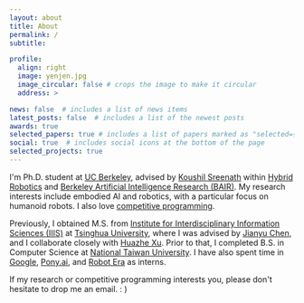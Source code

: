```yaml
---
layout: about
title: About
permalink: /
subtitle:

profile:
  align: right
  image: yenjen.jpg
  image_circular: false # crops the image to make it circular
  address: >

news: false  # includes a list of news items
latest_posts: false  # includes a list of the newest posts
awards: true
selected_papers: true # includes a list of papers marked as "selected={true}"
social: true  # includes social icons at the bottom of the page
selected_projects: true
---
```


I'm Ph.D. student at [UC Berkeley](https://www.berkeley.edu), advised by [Koushil Sreenath](https://me.berkeley.edu/people/koushil-sreenath/) within [Hybrid Robotics](http://hybrid-robotics.berkeley.edu) and [Berkeley Artificial Intelligence Research (BAIR)](https://bair.berkeley.edu). My research interests include embodied AI and robotics, with a particular focus on humanoid robots. I also love [competitive programming](https://en.wikipedia.org/wiki/Competitive_programming).

Previously, I obtained M.S. from [Institute for Interdisciplinary Information Sciences (IIIS)](https://iiis.tsinghua.edu.cn/en/) at [Tsinghua University](https://www.tsinghua.edu.cn/en/), where I was advised by [Jianyu Chen](http://people.iiis.tsinghua.edu.cn/~jychen/), and I collaborate closely with [Huazhe Xu](http://hxu.rocks/). Prior to that, I completed B.S. in Computer Science at [National Taiwan University](https://www.ntu.edu.tw/english/). I have also spent time in [Google](https://www.google.com), [Pony.ai](https://www.pony.ai), and [Robot Era](https://x.com/roboterax) as interns.

If my research or competitive programming interests you, please don't hesitate to drop me an email. : )
